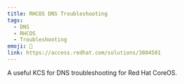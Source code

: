 ```yaml
---
title: RHCOS DNS Troubleshooting
tags:
  - DNS
  - RHCOS
  - Troubleshooting
emoji: 🧹
link: https://access.redhat.com/solutions/3804501
---
```


A useful KCS for DNS troubleshooting for Red Hat CoreOS.
